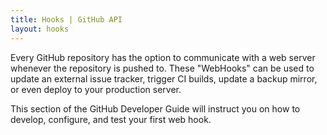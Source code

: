 ```yaml
---
title: Hooks | GitHub API
layout: hooks
---
```


Every GitHub repository has the option to communicate with a web server whenever 
the repository is pushed to. These "WebHooks" can be used to update an external 
issue tracker, trigger CI builds, update a backup mirror, or even deploy to your 
production server.

This section of the GitHub Developer Guide will instruct you on how to develop, configure,
and test your first web hook.

